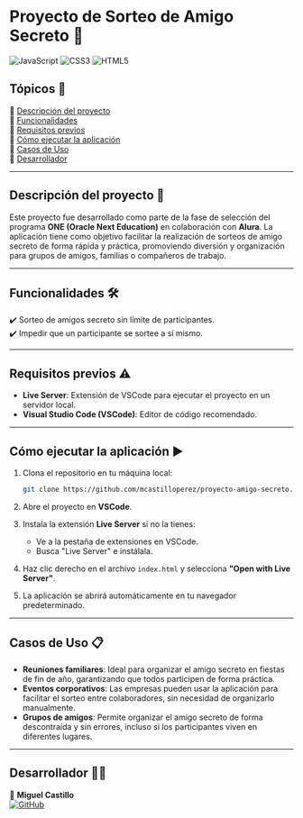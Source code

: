 # Proyecto de Sorteo de Amigo Secreto 🎉

![JavaScript](https://img.shields.io/badge/JavaScript-ES6-yellow)
![CSS3](https://img.shields.io/badge/CSS3-1572B6-blue)
![HTML5](https://img.shields.io/badge/HTML5-E34F26-orange)

## Tópicos 📌

🔹 [Descripción del proyecto](#descripción-del-proyecto)  
🔹 [Funcionalidades](#funcionalidades)  
🔹 [Requisitos previos](#requisitos-previos)  
🔹 [Cómo ejecutar la aplicación](#como-ejecutar-la-aplicacion)  
🔹 [Casos de Uso](#casos-de-uso)  
🔹 [Desarrollador](#desarrollador)  

---

## Descripción del proyecto 📄 <a name="descripción-del-proyecto"></a>

Este proyecto fue desarrollado como parte de la fase de selección del programa **ONE (Oracle Next Education)** en colaboración con **Alura**. La aplicación tiene como objetivo facilitar la realización de sorteos de amigo secreto de forma rápida y práctica, promoviendo diversión y organización para grupos de amigos, familias o compañeros de trabajo.

---

## Funcionalidades 🛠️ <a name="funcionalidades"></a>

✔️ Sorteo de amigos secreto sin límite de participantes.  
✔️ Impedir que un participante se sortee a sí mismo.  

---

## Requisitos previos ⚠️ <a name="requisitos-previos"></a>

- **Live Server**: Extensión de VSCode para ejecutar el proyecto en un servidor local.  
- **Visual Studio Code (VSCode)**: Editor de código recomendado.  

---

## Cómo ejecutar la aplicación ▶️ <a name="como-ejecutar-la-aplicacion"></a>

1. Clona el repositorio en tu máquina local:
   ```bash
   git clone https://github.com/mcastilloperez/proyecto-amigo-secreto.git
2. Abre el proyecto en **VSCode**.

3. Instala la extensión **Live Server** si no la tienes:
   - Ve a la pestaña de extensiones en VSCode.
   - Busca "Live Server" e instálala.

4. Haz clic derecho en el archivo `index.html` y selecciona **"Open with Live Server"**.

5. La aplicación se abrirá automáticamente en tu navegador predeterminado.

---

## Casos de Uso 📋 <a name="casos-de-uso"></a>

- **Reuniones familiares**: Ideal para organizar el amigo secreto en fiestas de fin de año, garantizando que todos participen de forma práctica.  
- **Eventos corporativos**: Las empresas pueden usar la aplicación para facilitar el sorteo entre colaboradores, sin necesidad de organizarlo manualmente.  
- **Grupos de amigos**: Permite organizar el amigo secreto de forma descontraída y sin errores, incluso si los participantes viven en diferentes lugares.  

---

## Desarrollador 👨‍💻 <a name="desarrollador"></a>

👤 **Miguel Castillo**  
[![GitHub](https://img.shields.io/badge/GitHub-mcastilloperez-181717?style=for-the-badge&logo=github)](https://github.com/mcastilloperez)

